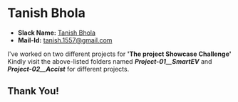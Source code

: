 # Tanish Bhola

* **Slack Name:** [Tanish Bhola]()
* **Mail-Id:** tanish.1557@gmail.com<br>

I've worked on two different projects for **'The project Showcase Challenge'**<br>
Kindly visit the above-listed folders named ***Project-01__SmartEV*** and ***Project-02__Accist*** for different projects.

## Thank You!
